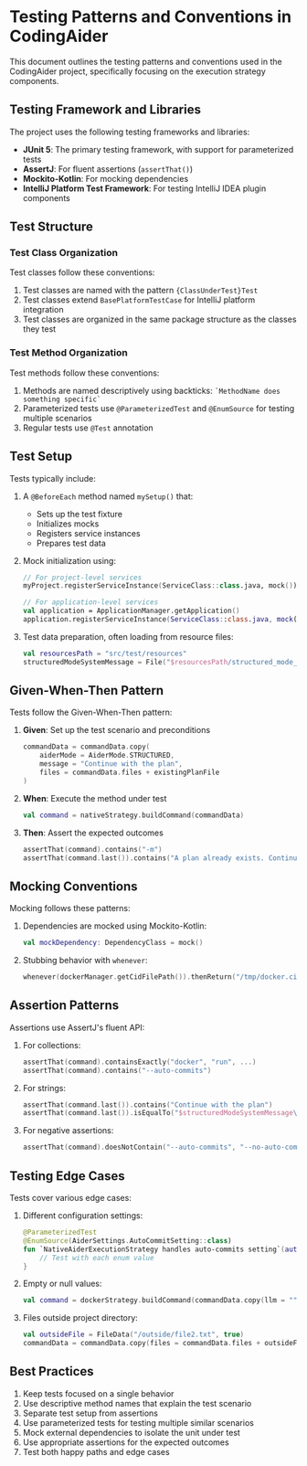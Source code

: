 # Testing Patterns and Conventions in CodingAider

This document outlines the testing patterns and conventions used in the CodingAider project, specifically focusing on the execution strategy components.

## Testing Framework and Libraries

The project uses the following testing frameworks and libraries:

- **JUnit 5**: The primary testing framework, with support for parameterized tests
- **AssertJ**: For fluent assertions (`assertThat()`)
- **Mockito-Kotlin**: For mocking dependencies
- **IntelliJ Platform Test Framework**: For testing IntelliJ IDEA plugin components

## Test Structure

### Test Class Organization

Test classes follow these conventions:

1. Test classes are named with the pattern `{ClassUnderTest}Test`
2. Test classes extend `BasePlatformTestCase` for IntelliJ platform integration
3. Test classes are organized in the same package structure as the classes they test

### Test Method Organization

Test methods follow these conventions:

1. Methods are named descriptively using backticks: `` `MethodName does something specific` ``
2. Parameterized tests use `@ParameterizedTest` and `@EnumSource` for testing multiple scenarios
3. Regular tests use `@Test` annotation

## Test Setup

Tests typically include:

1. A `@BeforeEach` method named `mySetup()` that:
   - Sets up the test fixture
   - Initializes mocks
   - Registers service instances
   - Prepares test data

2. Mock initialization using:
   ```kotlin
   // For project-level services
   myProject.registerServiceInstance(ServiceClass::class.java, mock())
   
   // For application-level services
   val application = ApplicationManager.getApplication()
   application.registerServiceInstance(ServiceClass::class.java, mock())
   ```

3. Test data preparation, often loading from resource files:
   ```kotlin
   val resourcesPath = "src/test/resources"
   structuredModeSystemMessage = File("$resourcesPath/structured_mode_system_message.txt").readText().trimIndent()
   ```

## Given-When-Then Pattern

Tests follow the Given-When-Then pattern:

1. **Given**: Set up the test scenario and preconditions
   ```kotlin
   commandData = commandData.copy(
       aiderMode = AiderMode.STRUCTURED,
       message = "Continue with the plan",
       files = commandData.files + existingPlanFile
   )
   ```

2. **When**: Execute the method under test
   ```kotlin
   val command = nativeStrategy.buildCommand(commandData)
   ```

3. **Then**: Assert the expected outcomes
   ```kotlin
   assertThat(command).contains("-m")
   assertThat(command.last()).contains("A plan already exists. Continue implementing the existing plan")
   ```

## Mocking Conventions

Mocking follows these patterns:

1. Dependencies are mocked using Mockito-Kotlin:
   ```kotlin
   val mockDependency: DependencyClass = mock()
   ```

2. Stubbing behavior with `whenever`:
   ```kotlin
   whenever(dockerManager.getCidFilePath()).thenReturn("/tmp/docker.cid")
   ```

## Assertion Patterns

Assertions use AssertJ's fluent API:

1. For collections:
   ```kotlin
   assertThat(command).containsExactly("docker", "run", ...)
   assertThat(command).contains("--auto-commits")
   ```

2. For strings:
   ```kotlin
   assertThat(command.last()).contains("Continue with the plan")
   assertThat(command.last()).isEqualTo("$structuredModeSystemMessage\n<UserPrompt> $multiLineMessage </UserPrompt>")
   ```

3. For negative assertions:
   ```kotlin
   assertThat(command).doesNotContain("--auto-commits", "--no-auto-commits")
   ```

## Testing Edge Cases

Tests cover various edge cases:

1. Different configuration settings:
   ```kotlin
   @ParameterizedTest
   @EnumSource(AiderSettings.AutoCommitSetting::class)
   fun `NativeAiderExecutionStrategy handles auto-commits setting`(autoCommitSetting: AiderSettings.AutoCommitSetting) {
       // Test with each enum value
   }
   ```

2. Empty or null values:
   ```kotlin
   val command = dockerStrategy.buildCommand(commandData.copy(llm = ""))
   ```

3. Files outside project directory:
   ```kotlin
   val outsideFile = FileData("/outside/file2.txt", true)
   commandData = commandData.copy(files = commandData.files + outsideFile)
   ```

## Best Practices

1. Keep tests focused on a single behavior
2. Use descriptive method names that explain the test scenario
3. Separate test setup from assertions
4. Use parameterized tests for testing multiple similar scenarios
5. Mock external dependencies to isolate the unit under test
6. Use appropriate assertions for the expected outcomes
7. Test both happy paths and edge cases
